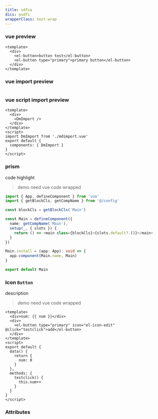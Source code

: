 ```yaml
---
title: sdfsa
dics: asdfs
wrapperClass: test-wrap
---
```


### vue preview

```vue
<template>
  <div>
    <el-button>button test</el-button>
    <el-button type="primary">primary button</el-button>
  </div>
</template>
```

### vue import preview

```vue demo file=./test.vue

```

### vue script import preview

```vue demo
<template>
  <div>
    <DmImport />
  </div>
</template>
<script>
import DmImport from './mdimport.vue'
export default {
  components: { DmImport }
}
</script>
```

### prism

code highlight

> demo need vue code wrapped

```typescript
import { App, defineComponent } from 'vue'
import { getBlockCls, getCompName } from '@/config'

const blockCls = getBlockCls('Main')

const Main = defineComponent({
  name: getCompName('Main'),
  setup(_, { slots }) {
    return () => <main class={blockCls}>{slots.default?.()}</main>
  }
})

Main.install = (app: App): void => {
  app.component(Main.name, Main)
}

export default Main
```

### Icon `Button`

description

> demo need vue code wrapped

```vue demo
<template>
  <div>num: {{ num }}</div>
  <div>
    <el-button type="primary" icon="el-icon-edit" @click="testclick">add</el-button>
  </div>
</template>
<script>
export default {
  data() {
    return {
      num: 0
    }
  },
  methods: {
    testclick() {
      this.num++
    }
  }
}
</script>
```

### Attributes
